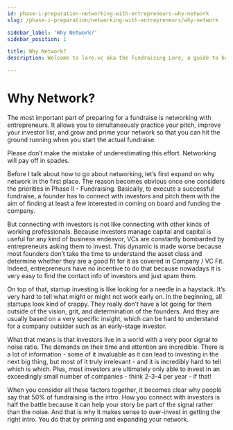 ```yaml
---
id: phase-i-preparation-networking-with-entrepreneurs-why-network
slug: /phase-i-preparation/networking-with-entrepreneurs/why-network

sidebar_label: 'Why Network?'
sidebar_position: 1

title: Why Network?
description: Welcome to lore.vc aka the Fundraising Lore, a guide to help founder CEOs successfully raise early-stage VC financing from Silicon Valley investors

---
```


# Why Network?

The most important part of preparing for a fundraise is networking with entrepreneurs. It allows you to simultaneously practice your pitch, improve your investor list, and grow and prime your network so that you can hit the ground running when you start the actual fundraise. 

Please don’t make the mistake of underestimating this effort. Networking will pay off in spades.

Before I talk about how to go about networking, let’s first expand on why network in the first place. The reason becomes obvious once one considers the priorities in Phase II - Fundraising. Basically, to execute a successful fundraise, a founder has to connect with investors and pitch them with the aim of finding at least a few interested in coming on board and funding the company. 

But connecting with investors is not like connecting with other kinds of working professionals. Because investors manage capital and capital is useful for any kind of business endeavor, VCs are constantly bombarded by entrepreneurs asking them to invest. This dynamic is made worse because most founders don’t take the time to understand the asset class and determine whether they are a good fit for it as covered in Company / VC Fit. Indeed, entrepreneurs have no incentive to do that because nowadays it is very easy to find the contact info of investors and just spam them. 

On top of that, startup investing is like looking for a needle in a haystack. It’s very hard to tell what might or might not work early on. In the beginning, all startups look kind of crappy. They really don’t have a lot going for them outside of the vision, grit, and determination of the founders. And they are usually based on a very specific insight, which can be hard to understand for a company outsider such as an early-stage investor.

What that means is that investors live in a world with a very poor signal to noise ratio. The demands on their time and attention are incredible. There is a lot of information - some of it invaluable as it can lead to investing in the next big thing, but most of it truly irrelevant - and it is incredibly hard to tell which is which. Plus, most investors are ultimately only able to invest in an exceedingly small number of companies - think 2-3-4 per year - if that! 

When you consider all these factors together, it becomes clear why people say that 50% of fundraising is the intro. How you connect with investors is half the battle because it can help your story be part of the signal rather than the noise. And that is why it makes sense to over-invest in getting the right intro. You do that by priming and expanding your network.